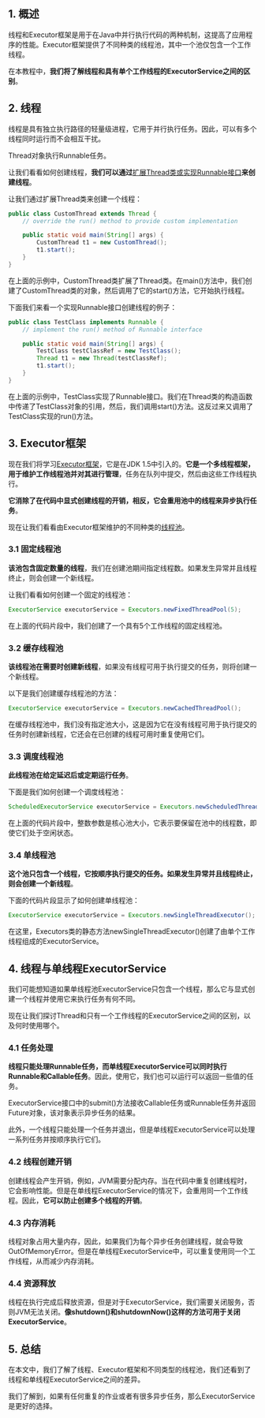 ## 1. 概述

线程和Executor框架是用于在Java中并行执行代码的两种机制，这提高了应用程序的性能。Executor框架提供了不同种类的线程池，其中一个池仅包含一个工作线程。

在本教程中，**我们将了解线程和具有单个工作线程的ExecutorService之间的区别**。

## 2. 线程

线程是具有独立执行路径的轻量级进程，它用于并行执行任务。因此，可以有多个线程同时运行而不会相互干扰。

Thread对象执行Runnable任务。

让我们看看如何创建线程，**我们可以通过**[扩展Thread类或实现Runnable接口](https://www.baeldung.com/java-runnable-vs-extending-thread)**来创建线程**。

让我们通过扩展Thread类来创建一个线程：

```java
public class CustomThread extends Thread {
	// override the run() method to provide custom implementation

	public static void main(String[] args) {
		CustomThread t1 = new CustomThread();
		t1.start();
	}
}
```

在上面的示例中，CustomThread类扩展了Thread类。在main()方法中，我们创建了CustomThread类的对象，然后调用了它的start()方法，它开始执行线程。

下面我们来看一个实现Runnable接口创建线程的例子：

```java
public class TestClass implements Runnable {
	// implement the run() method of Runnable interface

	public static void main(String[] args) {
		TestClass testClassRef = new TestClass();
		Thread t1 = new Thread(testClassRef);
		t1.start();
	}
}
```

在上面的示例中，TestClass实现了Runnable接口。我们在Thread类的构造函数中传递了TestClass对象的引用，然后，我们调用start()方法。这反过来又调用了TestClass实现的run()方法。

## 3. Executor框架

现在我们将学习[Executor框架](https://www.baeldung.com/java-executor-service-tutorial)，它是在JDK 1.5中引入的。**它是一个多线程框架，用于维护工作线程池并对其进行管理**，任务在队列中提交，然后由这些工作线程执行。

**它消除了在代码中显式创建线程的开销，相反，它会重用池中的线程来异步执行任务**。

现在让我们看看由Executor框架维护的不同种类的[线程池](https://www.baeldung.com/thread-pool-java-and-guava)。

### 3.1 固定线程池

**该池包含固定数量的线程**，我们在创建池期间指定线程数。如果发生异常并且线程终止，则会创建一个新线程。

让我们看看如何创建一个固定的线程池：

```java
ExecutorService executorService = Executors.newFixedThreadPool(5);
```

在上面的代码片段中，我们创建了一个具有5个工作线程的固定线程池。

### 3.2 缓存线程池

**该线程池在需要时创建新线程**，如果没有线程可用于执行提交的任务，则将创建一个新线程。

以下是我们创建缓存线程池的方法：

```java
ExecutorService executorService = Executors.newCachedThreadPool();
```

在缓存线程池中，我们没有指定池大小，这是因为它在没有线程可用于执行提交的任务时创建新线程，它还会在已创建的线程可用时重复使用它们。

### 3.3 调度线程池

**此线程池在给定延迟后或定期运行任务**。

下面是我们如何创建一个调度线程池：

```java
ScheduledExecutorService executorService = Executors.newScheduledThreadPool(5);
```

在上面的代码片段中，整数参数是核心池大小，它表示要保留在池中的线程数，即使它们处于空闲状态。

### 3.4 单线程池

**这个池只包含一个线程，它按顺序执行提交的任务。如果发生异常并且线程终止，则会创建一个新线程**。

下面的代码片段显示了如何创建单线程池：

```java
ExecutorService executorService = Executors.newSingleThreadExecutor();
```

在这里，Executors类的静态方法newSingleThreadExecutor()创建了由单个工作线程组成的ExecutorService。

## 4. 线程与单线程ExecutorService

我们可能想知道如果单线程池ExecutorService只包含一个线程，那么它与显式创建一个线程并使用它来执行任务有何不同。

现在让我们探讨Thread和只有一个工作线程的ExecutorService之间的区别，以及何时使用哪个。

### 4.1 任务处理

**线程只能处理Runnable任务，而单线程ExecutorService可以同时执行Runnable和Callable任务**。因此，使用它，我们也可以运行可以返回一些值的任务。

ExecutorService接口中的submit()方法接收Callable任务或Runnable任务并返回Future对象，该对象表示异步任务的结果。

此外，一个线程只能处理一个任务并退出，但是单线程ExecutorService可以处理一系列任务并按顺序执行它们。

### 4.2 线程创建开销

创建线程会产生开销，例如，JVM需要分配内存。当在代码中重复创建线程时，它会影响性能。但是在单线程ExecutorService的情况下，会重用同一个工作线程。因此，**它可以防止创建多个线程的开销**。

### 4.3 内存消耗

线程对象占用大量内存，因此，如果我们为每个异步任务创建线程，就会导致OutOfMemoryError。但是在单线程ExecutorService中，可以重复使用同一个工作线程，从而减少内存消耗。

### 4.4 资源释放

线程在执行完成后释放资源，但是对于ExecutorService，我们需要关闭服务，否则JVM无法关闭。**像shutdown()和shutdownNow()这样的方法可用于关闭ExecutorService**。

## 5. 总结

在本文中，我们了解了线程、Executor框架和不同类型的线程池，我们还看到了线程和单线程ExecutorService之间的差异。

我们了解到，如果有任何重复的作业或者有很多异步任务，那么ExecutorService是更好的选择。